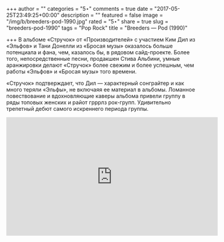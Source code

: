 +++
author = ""
categories = "5⋆"
comments = true
date = "2017-05-25T23:49:25+00:00"
description = ""
featured = false
image = "/img/b/breeders-pod-1990.jpg"
rated = "5⋆"
share = true
slug = "breeders-pod-1990"
tags = "Pop Rock"
title = "Breeders — Pod (1990)"

+++
В альбоме «Стручок» от «Производителей» с участием Ким Дил из «Эльфов» и Тани Донелли из «Бросая музы» оказалось больше потенциала и фана, чем, казалось бы, в рядовом сайд-проекте. Более того, непосредственные песни, продакшен Стива Альбини, умные аранжировки делают «Стручок» более свежим и более успешным, чем работы «Эльфов» и «Бросая музы» того времени. 

«Стручок» подтверждает, что Дил — характерный сонграйтер и как много теряли «Эльфы», не включаяя ее материал в альбомы. Ломанное повествование и вдохновляющие каверы альбома привели группу в ряды топовых женских и райот грррлз рок-групп. Удивительно трепетный дебют самого искреннего периода группы.

<iframe width="560" height="315" src="https://www.youtube.com/embed/NhCO_5U2rNI" frameborder="0" allowfullscreen></iframe>